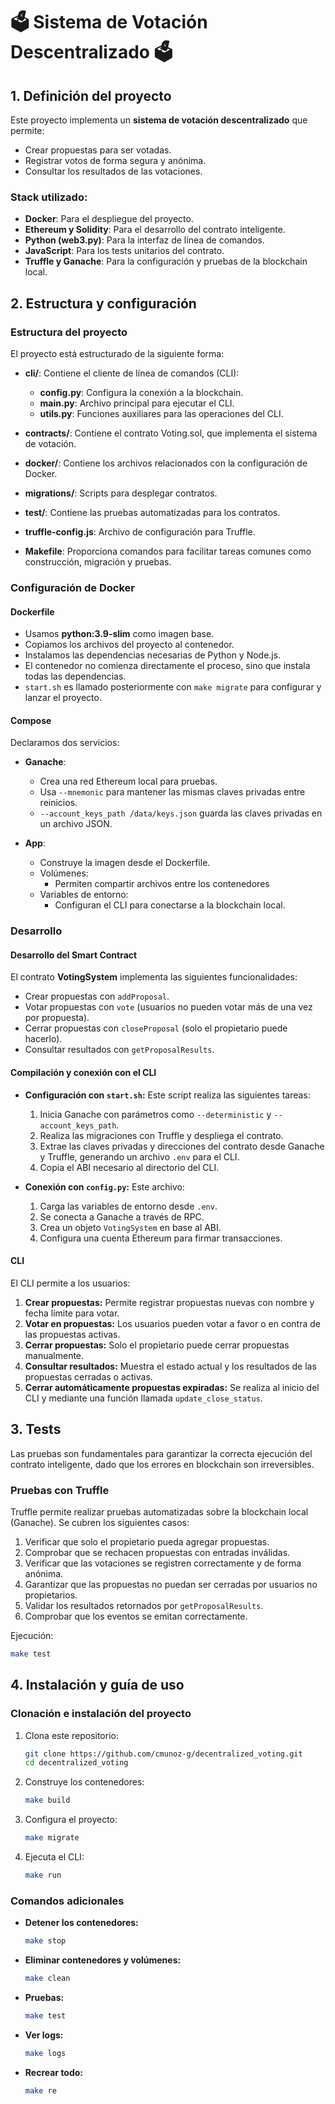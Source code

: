 # 🗳️ Sistema de Votación Descentralizado 🗳️

## 1. Definición del proyecto

Este proyecto implementa un **sistema de votación descentralizado** que permite:

- Crear propuestas para ser votadas.
- Registrar votos de forma segura y anónima.
- Consultar los resultados de las votaciones.

### Stack utilizado:

- **Docker**: Para el despliegue del proyecto.
- **Ethereum y Solidity**: Para el desarrollo del contrato inteligente.
- **Python (web3.py)**: Para la interfaz de línea de comandos.
- **JavaScript**: Para los tests unitarios del contrato.
- **Truffle y Ganache**: Para la configuración y pruebas de la blockchain local.

## 2. Estructura y configuración

### Estructura del proyecto

El proyecto está estructurado de la siguiente forma:

- **cli/**: Contiene el cliente de línea de comandos (CLI):
  - **config.py**: Configura la conexión a la blockchain.
  - **main.py**: Archivo principal para ejecutar el CLI.
  - **utils.py**: Funciones auxiliares para las operaciones del CLI.

- **contracts/**: Contiene el contrato Voting.sol, que implementa el sistema de votación.

- **docker/**: Contiene los archivos relacionados con la configuración de Docker.

- **migrations/**: Scripts para desplegar contratos.

- **test/**: Contiene las pruebas automatizadas para los contratos.

- **truffle-config.js**: Archivo de configuración para Truffle.

- **Makefile**: Proporciona comandos para facilitar tareas comunes como construcción, migración y pruebas.

### Configuración de Docker

#### Dockerfile

- Usamos **python:3.9-slim** como imagen base.
- Copiamos los archivos del proyecto al contenedor.
- Instalamos las dependencias necesarias de Python y Node.js.
- El contenedor no comienza directamente el proceso, sino que instala todas las dependencias.
- `start.sh` es llamado posteriormente con `make migrate` para configurar y lanzar el proyecto.

#### Compose

Declaramos dos servicios:

- **Ganache**:

  - Crea una red Ethereum local para pruebas.
  - Usa `--mnemonic` para mantener las mismas claves privadas entre reinicios.
  - `--account_keys_path /data/keys.json` guarda las claves privadas en un archivo JSON.

- **App**:

  - Construye la imagen desde el Dockerfile.
  - Volúmenes:
    - Permiten compartir archivos entre los contenedores
  - Variables de entorno:
    - Configuran el CLI para conectarse a la blockchain local.

### Desarrollo

#### Desarrollo del Smart Contract

El contrato **VotingSystem** implementa las siguientes funcionalidades:

- Crear propuestas con `addProposal`.
- Votar propuestas con `vote` (usuarios no pueden votar más de una vez por propuesta).
- Cerrar propuestas con `closeProposal` (solo el propietario puede hacerlo).
- Consultar resultados con `getProposalResults`.

#### Compilación y conexión con el CLI

- **Configuración con ****`start.sh`****:**
  Este script realiza las siguientes tareas:

  1. Inicia Ganache con parámetros como `--deterministic` y `--account_keys_path`.
  2. Realiza las migraciones con Truffle y despliega el contrato.
  3. Extrae las claves privadas y direcciones del contrato desde Ganache y Truffle, generando un archivo `.env` para el CLI.
  4. Copia el ABI necesario al directorio del CLI.

- **Conexión con ****`config.py`****:**
  Este archivo:

  1. Carga las variables de entorno desde `.env`.
  2. Se conecta a Ganache a través de RPC.
  3. Crea un objeto `VotingSystem` en base al ABI.
  4. Configura una cuenta Ethereum para firmar transacciones.

#### CLI

El CLI permite a los usuarios:

1. **Crear propuestas:** Permite registrar propuestas nuevas con nombre y fecha límite para votar.
2. **Votar en propuestas:** Los usuarios pueden votar a favor o en contra de las propuestas activas.
3. **Cerrar propuestas:** Solo el propietario puede cerrar propuestas manualmente.
4. **Consultar resultados:** Muestra el estado actual y los resultados de las propuestas cerradas o activas.
5. **Cerrar automáticamente propuestas expiradas:** Se realiza al inicio del CLI y mediante una función llamada `update_close_status`.

## 3. Tests

Las pruebas son fundamentales para garantizar la correcta ejecución del contrato inteligente, dado que los errores en blockchain son irreversibles.

### Pruebas con Truffle

Truffle permite realizar pruebas automatizadas sobre la blockchain local (Ganache). Se cubren los siguientes casos:

1. Verificar que solo el propietario pueda agregar propuestas.
2. Comprobar que se rechacen propuestas con entradas inválidas.
3. Verificar que las votaciones se registren correctamente y de forma anónima.
4. Garantizar que las propuestas no puedan ser cerradas por usuarios no propietarios.
5. Validar los resultados retornados por `getProposalResults`.
6. Comprobar que los eventos se emitan correctamente.

Ejecución:

```bash
make test
```

## 4. Instalación y guía de uso

### Clonación e instalación del proyecto

1. Clona este repositorio:

   ```bash
   git clone https://github.com/cmunoz-g/decentralized_voting.git
   cd decentralized_voting
   ```

2. Construye los contenedores:

   ```bash
   make build
   ```

3. Configura el proyecto:

   ```bash
   make migrate
   ```

4. Ejecuta el CLI:

   ```bash
   make run
   ```

### Comandos adicionales

- **Detener los contenedores:**

  ```bash
  make stop
  ```

- **Eliminar contenedores y volúmenes:**

  ```bash
  make clean
  ```

- **Pruebas:**

  ```bash
  make test
  ```

- **Ver logs:**

  ```bash
  make logs
  ```

- **Recrear todo:**

  ```bash
  make re
  ```